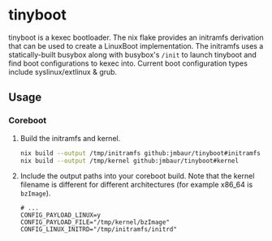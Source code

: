 # tinyboot

tinyboot is a kexec bootloader. The nix flake provides an initramfs derivation
that can be used to create a LinuxBoot implementation. The initramfs uses a
statically-built busybox along with busybox's `/init` to launch tinyboot and
find boot configurations to kexec into. Current boot configuration types include
syslinux/extlinux & grub.

## Usage

### Coreboot

1. Build the initramfs and kernel.

   ```bash
   nix build --output /tmp/initramfs github:jmbaur/tinyboot#initramfs
   nix build --output /tmp/kernel github:jmbaur/tinyboot#kernel
   ```

1. Include the output paths into your coreboot build. Note that the kernel
   filename is different for different architectures (for example x86_64 is
   `bzImage`).

   ```
   # ...
   CONFIG_PAYLOAD_LINUX=y
   CONFIG_PAYLOAD_FILE="/tmp/kernel/bzImage"
   CONFIG_LINUX_INITRD="/tmp/initramfs/initrd"
   ```
